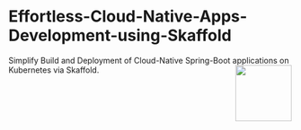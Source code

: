 # Effortless-Cloud-Native-Apps-Development-using-Skaffold
Simplify Build and Deployment of Cloud-Native Spring-Boot applications on Kubernetes via Skaffold.
<a href="https://foojay.io/today/works-with-openjdk"><img align="right" src="https://github.com/foojayio/badges/raw/main/works_with_openjdk/Works-with-OpenJDK.png" width="100"></a>

